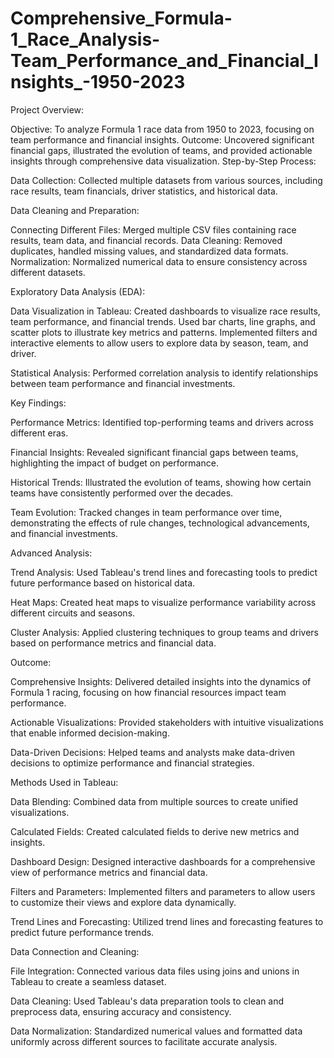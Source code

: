 # Comprehensive_Formula-1_Race_Analysis-Team_Performance_and_Financial_Insights_-1950-2023

Project Overview:

Objective: To analyze Formula 1 race data from 1950 to 2023, focusing on team performance and financial insights.
Outcome: Uncovered significant financial gaps, illustrated the evolution of teams, and provided actionable insights through comprehensive data visualization.
Step-by-Step Process:

Data Collection:
Collected multiple datasets from various sources, including race results, team financials, driver statistics, and historical data.

Data Cleaning and Preparation:

Connecting Different Files:
Merged multiple CSV files containing race results, team data, and financial records.
Data Cleaning: Removed duplicates, handled missing values, and standardized data formats.
Normalization: Normalized numerical data to ensure consistency across different datasets.

Exploratory Data Analysis (EDA):

Data Visualization in Tableau:
Created dashboards to visualize race results, team performance, and financial trends.
Used bar charts, line graphs, and scatter plots to illustrate key metrics and patterns.
Implemented filters and interactive elements to allow users to explore data by season, team, and driver.

Statistical Analysis: Performed correlation analysis to identify relationships between team performance and financial investments.


Key Findings:

Performance Metrics: Identified top-performing teams and drivers across different eras.

Financial Insights: Revealed significant financial gaps between teams, highlighting the impact of budget on performance.

Historical Trends: Illustrated the evolution of teams, showing how certain teams have consistently performed over the decades.

Team Evolution: Tracked changes in team performance over time, demonstrating the effects of rule changes, technological advancements, and financial investments.

Advanced Analysis:

Trend Analysis: Used Tableau's trend lines and forecasting tools to predict future performance based on historical data.

Heat Maps: Created heat maps to visualize performance variability across different circuits and seasons.

Cluster Analysis: Applied clustering techniques to group teams and drivers based on performance metrics and financial data.


Outcome:

Comprehensive Insights: Delivered detailed insights into the dynamics of Formula 1 racing, focusing on how financial resources impact team performance.

Actionable Visualizations: Provided stakeholders with intuitive visualizations that enable informed decision-making.

Data-Driven Decisions: Helped teams and analysts make data-driven decisions to optimize performance and financial strategies.


Methods Used in Tableau:

Data Blending: Combined data from multiple sources to create unified visualizations.

Calculated Fields: Created calculated fields to derive new metrics and insights.

Dashboard Design: Designed interactive dashboards for a comprehensive view of performance metrics and financial data.

Filters and Parameters: Implemented filters and parameters to allow users to customize their views and explore data dynamically.

Trend Lines and Forecasting: Utilized trend lines and forecasting features to predict future performance trends.


Data Connection and Cleaning:

File Integration: Connected various data files using joins and unions in Tableau to create a seamless dataset.

Data Cleaning: Used Tableau's data preparation tools to clean and preprocess data, ensuring accuracy and consistency.

Data Normalization: Standardized numerical values and formatted data uniformly across different sources to facilitate accurate analysis.
